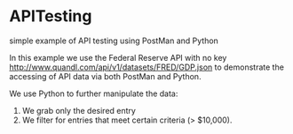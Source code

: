 # APITesting
simple example of API testing using PostMan and Python

In this example we use the Federal Reserve API with no key http://www.quandl.com/api/v1/datasets/FRED/GDP.json to demonstrate the accessing of API data via both PostMan and Python.

We use Python to further manipulate the data:
1. We grab only the desired entry
2. We filter for entries that meet certain criteria (> $10,000).
